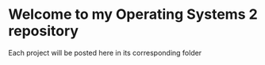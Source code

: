 # Welcome to my Operating Systems 2 repository

Each project will be posted here in its corresponding folder
